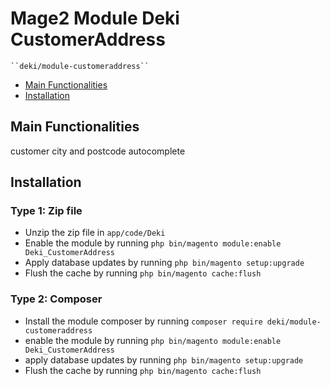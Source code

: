 # Mage2 Module Deki CustomerAddress

    ``deki/module-customeraddress``

 - [Main Functionalities](#markdown-header-main-functionalities)
 - [Installation](#markdown-header-installation)


## Main Functionalities
customer city and postcode autocomplete 

## Installation

### Type 1: Zip file

 - Unzip the zip file in `app/code/Deki`
 - Enable the module by running `php bin/magento module:enable Deki_CustomerAddress`
 - Apply database updates by running `php bin/magento setup:upgrade`
 - Flush the cache by running `php bin/magento cache:flush`

### Type 2: Composer
 - Install the module composer by running `composer require deki/module-customeraddress`
 - enable the module by running `php bin/magento module:enable Deki_CustomerAddress`
 - apply database updates by running `php bin/magento setup:upgrade`
 - Flush the cache by running `php bin/magento cache:flush`